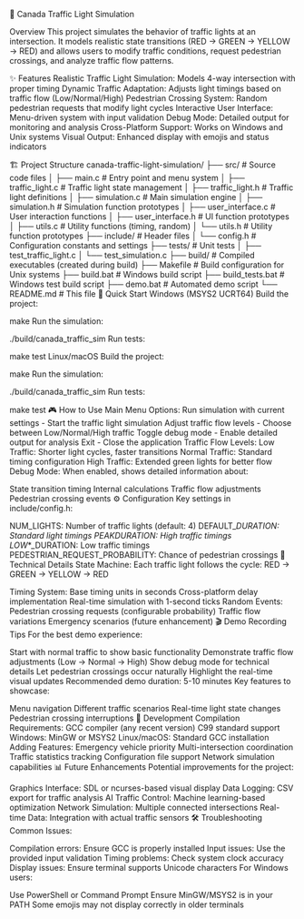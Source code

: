 🚦 Canada Traffic Light Simulation

Overview
This project simulates the behavior of traffic lights at an intersection. It models realistic state transitions (RED → GREEN → YELLOW → RED) and allows users to modify traffic conditions, request pedestrian crossings, and analyze traffic flow patterns.

✨ Features
Realistic Traffic Light Simulation: Models 4-way intersection with proper timing Dynamic Traffic Adaptation: Adjusts light timings based on traffic flow (Low/Normal/High) Pedestrian Crossing System: Random pedestrian requests that modify light cycles Interactive User Interface: Menu-driven system with input validation Debug Mode: Detailed output for monitoring and analysis Cross-Platform Support: Works on Windows and Unix systems Visual Output: Enhanced display with emojis and status indicators

🏗️ Project Structure
canada-traffic-light-simulation/
├── src/                    # Source code files
│   ├── main.c             # Entry point and menu system
│   ├── traffic_light.c    # Traffic light state management
│   ├── traffic_light.h    # Traffic light definitions
│   ├── simulation.c       # Main simulation engine
│   ├── simulation.h       # Simulation function prototypes
│   ├── user_interface.c   # User interaction functions
│   ├── user_interface.h   # UI function prototypes
│   ├── utils.c           # Utility functions (timing, random)
│   └── utils.h           # Utility function prototypes
├── include/               # Header files
│   └── config.h          # Configuration constants and settings
├── tests/                # Unit tests
│   ├── test_traffic_light.c
│   └── test_simulation.c
├── build/                # Compiled executables (created during build)
├── Makefile             # Build configuration for Unix systems
├── build.bat            # Windows build script
├── build_tests.bat      # Windows test build script
├── demo.bat             # Automated demo script
└── README.md            # This file
🚀 Quick Start
Windows (MSYS2 UCRT64)
Build the project:

make
Run the simulation:

./build/canada_traffic_sim
Run tests:

make test
Linux/macOS
Build the project:

make
Run the simulation:

./build/canada_traffic_sim
Run tests:

make test
🎮 How to Use
Main Menu Options:
Run simulation with current settings - Start the traffic light simulation
Adjust traffic flow levels - Choose between Low/Normal/High traffic
Toggle debug mode - Enable detailed output for analysis
Exit - Close the application
Traffic Flow Levels:
Low Traffic: Shorter light cycles, faster transitions
Normal Traffic: Standard timing configuration
High Traffic: Extended green lights for better flow
Debug Mode:
When enabled, shows detailed information about:

State transition timing
Internal calculations
Traffic flow adjustments
Pedestrian crossing events
⚙️ Configuration
Key settings in include/config.h:

NUM_LIGHTS: Number of traffic lights (default: 4)
DEFAULT_*_DURATION: Standard light timings
PEAK_*_DURATION: High traffic timings
LOW_*_DURATION: Low traffic timings
PEDESTRIAN_REQUEST_PROBABILITY: Chance of pedestrian crossings
🧪 Technical Details
State Machine:
Each traffic light follows the cycle: RED → GREEN → YELLOW → RED

Timing System:
Base timing units in seconds
Cross-platform delay implementation
Real-time simulation with 1-second ticks
Random Events:
Pedestrian crossing requests (configurable probability)
Traffic flow variations
Emergency scenarios (future enhancement)
🎬 Demo Recording Tips
For the best demo experience:

Start with normal traffic to show basic functionality
Demonstrate traffic flow adjustments (Low → Normal → High)
Show debug mode for technical details
Let pedestrian crossings occur naturally
Highlight the real-time visual updates
Recommended demo duration: 5-10 minutes Key features to showcase:

Menu navigation
Different traffic scenarios
Real-time light state changes
Pedestrian crossing interruptions
🔧 Development
Compilation Requirements:
GCC compiler (any recent version)
C99 standard support
Windows: MinGW or MSYS2
Linux/macOS: Standard GCC installation
Adding Features:
Emergency vehicle priority
Multi-intersection coordination
Traffic statistics tracking
Configuration file support
Network simulation capabilities
📊 Future Enhancements
Potential improvements for the project:

Graphics Interface: SDL or ncurses-based visual display
Data Logging: CSV export for traffic analysis
AI Traffic Control: Machine learning-based optimization
Network Simulation: Multiple connected intersections
Real-time Data: Integration with actual traffic sensors
🛠️ Troubleshooting
Common Issues:

Compilation errors: Ensure GCC is properly installed
Input issues: Use the provided input validation
Timing problems: Check system clock accuracy
Display issues: Ensure terminal supports Unicode characters
For Windows users:

Use PowerShell or Command Prompt
Ensure MinGW/MSYS2 is in your PATH
Some emojis may not display correctly in older terminals
